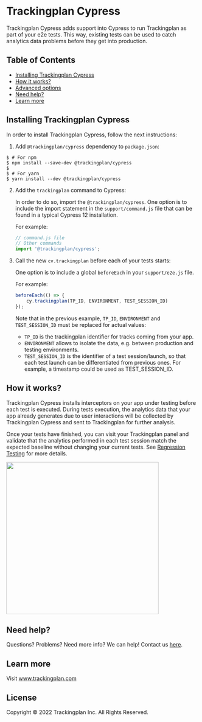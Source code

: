 # Trackingplan Cypress
Trackingplan Cypress adds support into Cypress to run Trackingplan as part of your e2e tests. This way, existing tests can be used to catch analytics data problems before they get into production.

## Table of Contents

- [Installing Trackingplan Cypress](#install-trackingplan-cypress)
- [How it works?](#how-it-works)  
- [Advanced options](#advanced-options)
- [Need help?](#need-help)
- [Learn more](#learn-more)

## Installing Trackingplan Cypress

In order to install Trackingplan Cypress, follow the next instructions:

1. Add `@trackingplan/cypress` dependency to `package.json`:

```console
$ # For npm
$ npm install --save-dev @trackingplan/cypress
$
$ # For yarn
$ yarn install --dev @trackingplan/cypress
```

2. Add the `trackingplan` command to Cypress:

    In order to do so, import the `@trackingplan/cypress`. One option is to include the import statement in the `support/command.js` file that can be found in a typical Cypress 12 installation.

    For example:

    
    ```js
    // command.js file
    // Other commands
    import '@trackingplan/cypress';
    ````

 3. Call the new `cv.trackingplan` before each of your tests starts:

    One option is to include a global `beforeEach` in your `support/e2e.js` file.
    
    For example:

    ```js
    beforeEach(() => {
        cy.trackingplan(TP_ID, ENVIRONMENT, TEST_SESSION_ID)
    });
    ```

    Note that in the previous example, `TP_ID`, `ENVIRONMENT` and `TEST_SESSION_ID` must be replaced for actual values:

    - `TP_ID` is the trackingplan identifier for tracks coming from your app.
    - `ENVIRONMENT` allows to isolate the data, e.g. between production and testing environments.
    - `TEST_SESSION_ID` is the identifier of a test session/launch, so that each test launch can be differentiated from previous ones. For example, a timestamp could be used as TEST_SESSION_ID.



## How it works?

Trackingplan Cypress installs interceptors on your app under testing before each test is executed. During tests execution, the analytics data that your app already generates due to user interactions will be collected by Trackingplan Cypress and sent to Trackingplan for further analysis.

Once your tests have finished, you can visit your Trackingplan panel and validate that the analytics performed in each test session match the expected baseline without changing your current tests. See [Regression Testing](https://docs.trackingplan.com/regression-testing) for more details.

<img src="https://user-images.githubusercontent.com/47759/125635223-8298353f-168f-4e31-a881-bc1cb7b21b7e.png" width="400" />


## Need help?
Questions? Problems? Need more info? We can help! Contact us [here](mailto:team@trackingplan.com).


## Learn more
Visit www.trackingplan.com


## License
Copyright © 2022 Trackingplan Inc. All Rights Reserved.